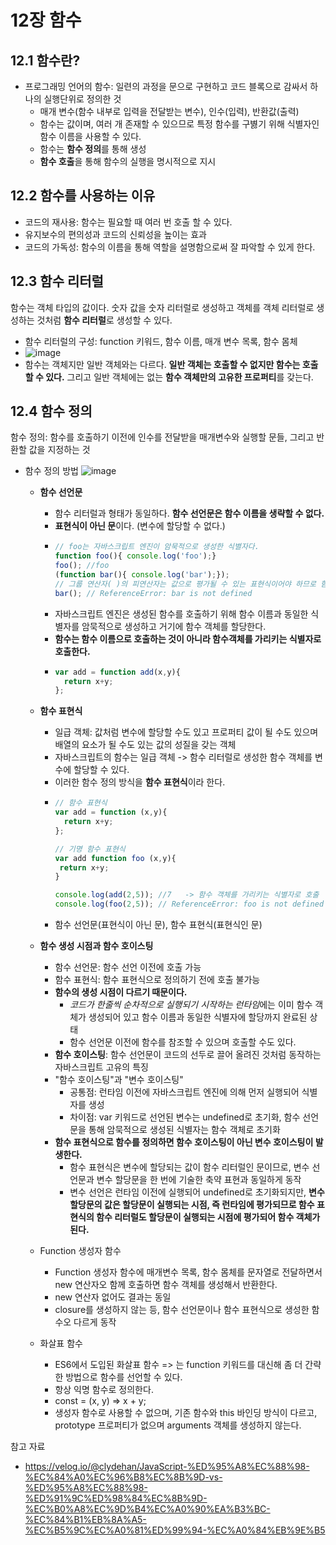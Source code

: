 # 12장 함수

## 12.1 함수란?
- 프로그래밍 언어의 함수: 일련의 과정을 문으로 구현하고 코드 블록으로 감싸서 하나의 실행단위로 정의한 것
  - 매개 변수(함수 내부로 입력을 전달받는 변수), 인수(입력), 반환값(출력)
  - 함수는 값이며, 여러 개 존재할 수 있으므로 특정 함수를 구볋기 위해 식별자인 함수 이름을 사용할 수 있다.
  - 함수는 **함수 정의**를 통해 생성
  - **함수 호출**을 통해 함수의 실행을 명시적으로 지시

## 12.2 함수를 사용하는 이유
  - 코드의 재사용: 함수는 필요할 때 여러 번 호출 할 수 있다.
  - 유지보수의 편의성과 코드의 신뢰성을 높이는 효과
  - 코드의 가독성: 함수의 이름을 통해 역할을 설명함으로써 잘 파악할 수 있게 한다.

## 12.3 함수 리터럴
함수는 객체 타입의 값이다. 숫자 값을 숫자 리터럴로 생성하고 객체를 객체 리터럴로 생성하는 것처럼 **함수 리터럴**로 생성할 수 있다.
  - 함수 리터럴의 구성: function 키워드, 함수 이름, 매개 변수 목록, 함수 몸체
  - ![image](https://github.com/user-attachments/assets/744e90c5-5adb-4df2-ab33-b38f30b8e4c4)
  - 함수는 객체지만 일반 객체와는 다르다. **일반 객체는 호출할 수 없지만 함수는 호출할 수 있다.** 그리고 일반 객체에는 없는 **함수 객체만의 고유한 프로퍼티**를 갖는다.

## 12.4 함수 정의
함수 정의: 함수를 호출하기 이전에 인수를 전달받을 매개변수와 실행할 문들, 그리고 반환할 값을 지정하는 것
- 함수 정의 방법
![image](https://github.com/user-attachments/assets/eef541d9-2219-49d4-b6a0-491e3187c9f1)
  - **함수 선언문**
    - 함수 리터럴과 형태가 동일하다. **함수 선언문은 함수 이름을 생략할 수 없다.**
    - **표현식이 아닌 문**이다. (변수에 할당할 수 없다.)
    - ```jsx
      // foo는 자바스크립트 엔진이 암묵적으로 생성한 식별자다.
      function foo(){ console.log('foo');} 
      foo(); //foo
      (function bar(){ console.log('bar');});
      // 그룹 연산자( )의 피연산자는 값으로 평가될 수 있는 표현식이어야 하므로 함수 리터럴 표현식으로 해석된다.
      bar(); // ReferenceError: bar is not defined
      ```
    - 자바스크립트 엔진은 생성된 함수를 호출하기 위해 함수 이름과 동일한 식별자를 암묵적으로 생성하고 거기에 함수 객체를 할당한다.
    - **함수는 함수 이름으로 호출하는 것이 아니라 함수객체를 가리키는 식별자로 호출한다.**
    - ```jsx
      var add = function add(x,y){
        return x+y;
      };
      ```

  - **함수 표현식**
    - 일급 객체: 값처럼 변수에 할당할 수도 있고 프로퍼티 값이 될 수도 있으며 배열의 요소가 될 수도 있는 값의 성질을 갖는 객체
    - 자바스크립트의 함수는 일급 객체 -> 함수 리터럴로 생성한 함수 객체를 변수에 할당할 수 있다.
    - 이러한 함수 정의 방식을 **함수 표현식**이라 한다.
    - ```jsx
      // 함수 표현식
      var add = function (x,y){
        return x+y;
      };
      
      // 기명 함수 표현식
      var add function foo (x,y){
       return x+y;
      }
      
      console.log(add(2,5)); //7   -> 함수 객체를 가리키는 식별자로 호출
      console.log(foo(2,5)); // ReferenceError: foo is not defined
      ```
    - 함수 선언문(표현식이 아닌 문), 함수 표현식(표현식인 문)

  - **함수 생성 시점과 함수 호이스팅**   
    - 함수 선언문: 함수 선언 이전에 호출 가능
    - 함수 표현식: 함수 표현식으로 정의하기 전에 호출 불가능
    - **함수의 생성 시점이 다르기 때문이다.**
      - *코드가 한줄씩 순차적으로 실행되기 시작하는 런타임*에는 이미 함수 객체가 생성되어 있고 함수 이름과 동일한 식별자에 할당까지 완료된 상태
      - 함수 선언문 이전에 함수를 참조할 수 있으며 호출할 수도 있다.
    - **함수 호이스팅**: 함수 선언문이 코드의 선두로 끌어 올려진 것처럼 동작하는 자바스크립트 고유의 특징
    - "함수 호이스팅"과 "변수 호이스팅"
      - 공통점: 런타임 이전에 자바스크립트 엔진에 의해 먼저 실행되어 식별자를 생성
      - 차이점: var 키워드로 선언된 변수는 undefined로 초기화, 함수 선언문을 통해 암묵적으로 생성된 식별자는 함수 객체로 초기화
    - **함수 표현식으로 함수를 정의하면 함수 호이스팅이 아닌 변수 호이스팅이 발생한다.**
      - 함수 표현식은 변수에 할당되는 값이 함수 리터럴인 문이므로, 변수 선언문과 변수 할당문을 한 번에 기술한 축약 표현과 동일하게 동작
      - 변수 선언은 런타임 이전에 실행되어 undefined로 초기화되지만, **변수 할당문의 값은 할당문이 실행되는 시점, 즉 런타임에 평가되므로 함수 표현식의 함수 리터럴도 할당문이 실행되는 시점에 평가되어 함수 객체가 된다.**

  - Function 생성자 함수
    - Function 생성자 함수에 매개변수 목록, 함수 몸체를 문자열로 전달하면서 new 연산자오 함께 호출하면 함수 객체를 생성해서 반환한다.
    - new 연산자 없어도 결과는 동일
    - closure를 생성하지 않는 등, 함수 선언문이나 함수 표현식으로 생성한 함수오 다르게 동작
  - 화살표 함수
    - ES6에서 도입된 화살표 함수 => 는 function 키워드를 대신해 좀 더 간략한 방법으로 함수를 선언할 수 있다.
    - 항상 익명 함수로 정의한다.
    - const = (x, y) => x + y;
    - 생성자 함수로 사용할 수 없으며, 기존 함수와 this 바인딩 방식이 다르고, prototype 프로퍼티가 없으며 arguments 객체를 생성하지 않는다.

참고 자료
- https://velog.io/@clydehan/JavaScript-%ED%95%A8%EC%88%98-%EC%84%A0%EC%96%B8%EC%8B%9D-vs-%ED%95%A8%EC%88%98-%ED%91%9C%ED%98%84%EC%8B%9D-%EC%B0%A8%EC%9D%B4%EC%A0%90%EA%B3%BC-%EC%84%B1%EB%8A%A5-%EC%B5%9C%EC%A0%81%ED%99%94-%EC%A0%84%EB%9E%B5
